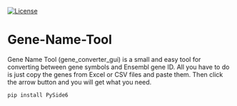 [![License](https://img.shields.io/badge/License-Apache_2.0-blue.svg)](https://opensource.org/licenses/Apache-2.0)

# Gene-Name-Tool

Gene Name Tool (gene_converter_gui) is a small and easy tool for converting between gene symbols and Ensembl gene ID. 
All you have to do is just copy the genes from Excel or CSV files and paste them. Then click the arrow button and you will get what you need.


```
pip install PySide6
```
